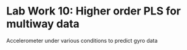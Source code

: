 # Lab Work 10: Higher order PLS for multiway data

Accelerometer under various conditions to predict gyro data
